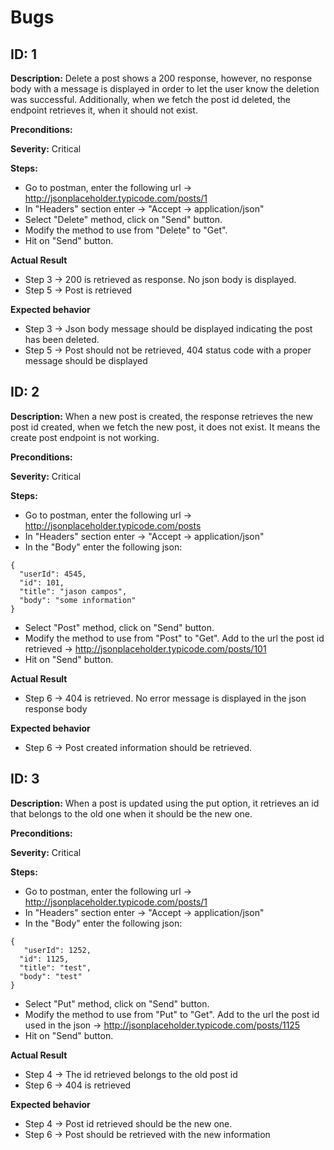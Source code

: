 # Bugs

## ID: 1

**Description:**
Delete a post shows a 200 response, however, no response body with a message is displayed in order to let the user know the deletion was successful.
Additionally, when we fetch the post id deleted, the endpoint retrieves it, when it should not exist.

**Preconditions:**
 
**Severity:**
Critical


**Steps:**

- Go to postman, enter the following url -> http://jsonplaceholder.typicode.com/posts/1 
- In "Headers" section enter -> "Accept -> application/json" 
- Select "Delete" method, click on "Send" button. 
- Modify the method to use from "Delete" to "Get". 
- Hit on "Send" button. 

**Actual Result**

- Step 3 -> 200 is retrieved as response. No json body is displayed. 
- Step 5 -> Post is retrieved 

**Expected behavior**

- Step 3 -> Json body message should be displayed indicating the post has been deleted. 
- Step 5 -> Post should not be retrieved, 404 status code with a proper message should be displayed 



## ID: 2

**Description:**
When a new post is created, the response retrieves the new post id created, when we fetch the new post, it does not exist.
It means the create post endpoint is not working.

**Preconditions:**
 
**Severity:**
Critical


**Steps:**

- Go to postman, enter the following url -> http://jsonplaceholder.typicode.com/posts
- In "Headers" section enter -> "Accept -> application/json"
- In the "Body" enter the following json:
```shell
{
  "userId": 4545,
  "id": 101,
  "title": "jason campos",
  "body": "some information"
}
```
- Select "Post" method, click on "Send" button.
- Modify the method to use from "Post" to "Get". Add to the url the post id retrieved -> http://jsonplaceholder.typicode.com/posts/101
- Hit on "Send" button. 

**Actual Result**

- Step 6 -> 404 is retrieved. No error message is displayed in the json response body

**Expected behavior**

- Step 6 -> Post created information should be retrieved. 


## ID: 3

**Description:**
When a post is updated using the put option, it retrieves an id that belongs to the old one when it should be the new one.

**Preconditions:**
 
**Severity:**
Critical


**Steps:**

- Go to postman, enter the following url -> http://jsonplaceholder.typicode.com/posts/1 
- In "Headers" section enter -> "Accept -> application/json" 
- In the "Body" enter the following json: 
```shell
{
   "userId": 1252,
  "id": 1125,
  "title": "test",
  "body": "test"
}
```
- Select "Put" method, click on "Send" button. 
- Modify the method to use from "Put" to "Get". Add to the url the post id used in the json -> http://jsonplaceholder.typicode.com/posts/1125 
- Hit on "Send" button. 

**Actual Result**

- Step 4 -> The id retrieved belongs to the old post id 
- Step 6 -> 404 is retrieved 

**Expected behavior**

- Step 4 -> Post id retrieved should be the new one. 
- Step 6 -> Post should be retrieved with the new information 